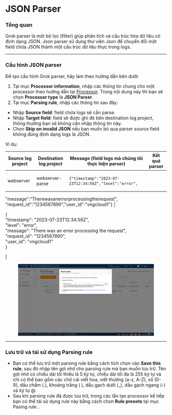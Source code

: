# JSON Parser

### Tổng quan

Grok parser là một bộ lọc (filter) giúp phân tích và cấu trúc hóa dữ liệu có định dạng JSON. Json parser sử dụng thư viện Json để chuyển đổi một field chứa JSON thành một cấu trúc dữ liệu thực trong logs.

***

### Cấu hình JSON parser

Để tạo cấu hình Grok parser, hãy làm theo hướng dẫn bên dưới:&#x20;

1. Tại mục **Processor information**, nhập các thông tin chung cho một processor theo hướng dẫn tại [Processor](./). Trong nội dung này thì bạn sẽ chọn **Processor type** là **JSON Parser**.
2. Tại mục **Parsing rule**, nhập các thông tin sau đây:

* Nhập **Source field**: field chứa logs sẽ cần parse.
* Nhập **Target field**: field sẽ được ghi đè bên destination log project, thông thường bạn sẽ không cần nhập thông tin này.
* Chọn **Skip on invalid JSON** nếu bạn muốn bỏ qua parser source field không đúng định dạng logs là JSON.

Ví dụ:&#x20;

| Source log project | Destination log project | Message (field logs mà chúng tôi thực hiện parser)                                                                                                                                                  | Kết quả parser                                                                                                                                                                                                             |
| ------------------ | ----------------------- | --------------------------------------------------------------------------------------------------------------------------------------------------------------------------------------------------- | -------------------------------------------------------------------------------------------------------------------------------------------------------------------------------------------------------------------------- |
| webserver          | webserver-parse         | <pre><code>{\"timestamp\":\"2023-07-23T12:34:56Z\",\"level\":\"error\",
\"message\":\"Therewasanerrorprocessingtherequest\",
\"request_id\":\"1234567890\",\"user_id\":\"vngcloud1\"}
</code></pre> | <p>{<br>     "timestamp": "2023-07-23T12:34:56Z",<br>     "level": "error",<br>      "message": "There was an error processing the request",<br>      "request_id": "1234567890",<br>      "user_id": "vngcloud1"<br>}</p> |

<figure><img src="../../../../../.gitbook/assets/image (323).png" alt=""><figcaption></figcaption></figure>

***

### Lưu trữ và tái sử dụng Parsing rule

* Bạn có thể lưu trữ một parsing rule bằng cách tích chọn vào **Save this rule**, sau đó nhập tên gợi nhớ cho parsing rule mà bạn muốn lưu trữ. Tên gợi nhớ có chiều dài tối thiểu là 5 ký tự, chiều dài tối đa là 255 ký tự và chỉ có thể bao gồm các chữ cái viết hoa, viết thường (a-z, A-Z), số (0-9), dấu chấm (.), khoảng trắng ( ), dấu gạch dưới (\_), dấu gạch ngang (-) và ký tự @.
* Sau khi parsing rule đã được lưu trữ, trong các lần tạo processor kế tiếp bạn có thể tái sử dụng rule này bằng cách chọn **Rule presets** tại mục Pasing rule. .
